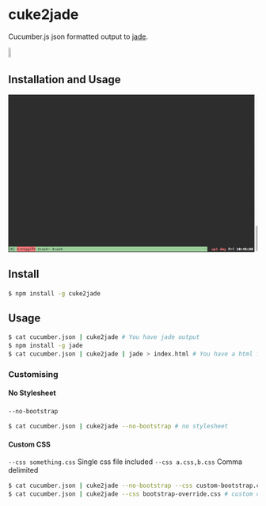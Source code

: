 # cuke2jade
Cucumber.js json formatted output to [jade](http://jade-lang.com).

<img src="http://www.blog.iridologyforhealth.co.uk/wp-content/uploads/2012/08/5039218778_6b6c63324c.jpg" width="10%" height="10%"/>

## Installation and Usage

![Install and Usage](https://raw.githubusercontent.com/tomgco/cuke2jade/master/assets/cuke.gif)

## Install

```sh
$ npm install -g cuke2jade
```

## Usage

```sh
$ cat cucumber.json | cuke2jade # You have jade output
$ npm install -g jade
$ cat cucumber.json | cuke2jade | jade > index.html # You have a html file!
```

### Customising

#### No Stylesheet

`--no-bootstrap`

```sh
$ cat cucumber.json | cuke2jade --no-bootstrap # no stylesheet
```

#### Custom CSS

`--css something.css` Single css file included
`--css a.css,b.css` Comma delimited 


```sh
$ cat cucumber.json | cuke2jade --no-bootstrap --css custom-bootstrap.css # custom css with no defaults
$ cat cucumber.json | cuke2jade --css bootstrap-override.css # custom css overriding bootstrap.css
```
